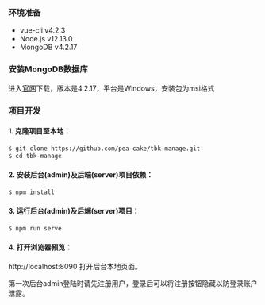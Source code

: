### 环境准备

- vue-cli v4.2.3
- Node.js v12.13.0
- MongoDB v4.2.17

### 安装MongoDB数据库

进入[官网](https://www.mongodb.com/try/download/community)下载，版本是4.2.17，平台是Windows，安装包为msi格式

### 项目开发

#### 1. 克隆项目至本地：

```sh
$ git clone https://github.com/pea-cake/tbk-manage.git
$ cd tbk-manage
```

#### 2. 安装后台(admin)及后端(server)项目依赖：

```sh
$ npm install
```

#### 3. 运行后台(admin)及后端(server)项目：

```sh
$ npm run serve
```

#### 4. 打开浏览器预览：

http://localhost:8090 打开后台本地页面。

第一次后台admin登陆时请先注册用户，登录后可以将注册按钮隐藏以防登录账户泄露。